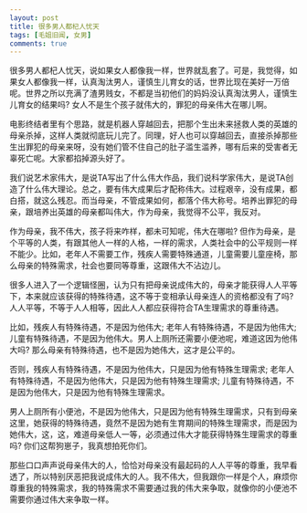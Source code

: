 ```yaml
---
layout: post
title: 很多男人都杞人忧天
tags: [毛姐旧闻, 女男]
comments: true
---
```


很多男人都杞人忧天，说如果女人都像我一样，世界就乱套了。可是，我觉得，如果女人都像我一样，认真淘汰男人，谨慎生儿育女的话，世界比现在美好一万倍呢。世界之所以充满了渣男贱女，不都是当初他们的妈妈没认真淘汰男人，谨慎生儿育女的结果吗? 女人不是生个孩子就伟大的，罪犯的母亲伟大在哪儿啊。

电影终结者里有个思路，就是机器人穿越回去，把那个生出未来拯救人类的英雄的母亲杀掉，这样人类就彻底玩儿完了。同理，好人也可以穿越回去，直接杀掉那些生出罪犯的母亲来呀，没有她们管不住自己的肚子滥生滥养，哪有后来的受害者无辜死亡呢。大家都掐掉源头好了。

我们说艺术家伟大，是说TA写出了什么伟大作品，我们说科学家伟大，是说TA创造了什么伟大理论。总之，要有伟大成果后才配称伟大。过程艰辛，没有成果，都白搭，就这么残忍。而当母亲，不管成果如何，都落个伟大称号。培养出罪犯的母亲，跟培养出英雄的母亲都叫伟大，作为母亲，我觉得不公平，我反对。

作为母亲，我不伟大，孩子将来咋样，都未可知呢，伟大在哪啦? 但作为母亲，是个平等的人类，有跟其他人一样的人格，一样的需求，人类社会中的公平规则一样不能少。比如，老年人不需要工作，残疾人需要特殊通道，儿童需要儿童座椅，那么母亲的特殊需求，社会也要同等尊重，这跟伟大不沾边儿。

很多人进入了一个逻辑怪圈，认为只有把母亲说成伟大的，母亲才能获得人人平等下，本来就应该获得的特殊待遇，这不等于变相承认母亲连人的资格都没有了吗? 人人平等，不等于人人相等，因此人人都应获得符合TA生理需求的尊重待遇。

比如，残疾人有特殊待遇，不是因为他伟大; 老年人有特殊待遇，不是因为他伟大; 儿童有特殊待遇，不是因为他伟大。男人上厕所还需要小便池呢，难道这因为他伟大吗? 那么母亲有特殊待遇，也不是因为她伟大，这才是公平的。

否则，残疾人有特殊待遇，不是因为他伟大，只是因为他有特殊生理需求; 老年人有特殊待遇，不是因为他伟大，只是因为他有特殊生理需求; 儿童有特殊待遇，不是因为他伟大，只是因为他有特殊生理需求。

男人上厕所有小便池，不是因为他伟大，只是因为他有特殊生理需求，只有到母亲这里，她获得的特殊待遇，竟然不是因为她有生育期间的特殊生理需求，而是因为她伟大，这，这，难道母亲低人一等，必须通过伟大才能获得特殊生理需求的尊重吗? 你们这帮狗崽子，我真想拍死你们。

那些口口声声说母亲伟大的人，恰恰对母亲没有最起码的人人平等的尊重，我早看透了，所以特别厌恶把我说成伟大的人。我不伟大，但我跟你一样是个人，麻烦你尊重我的特殊需求，我的特殊需求不需要通过我的伟大来争取，就像你的小便池不需要你通过伟大来争取一样。
